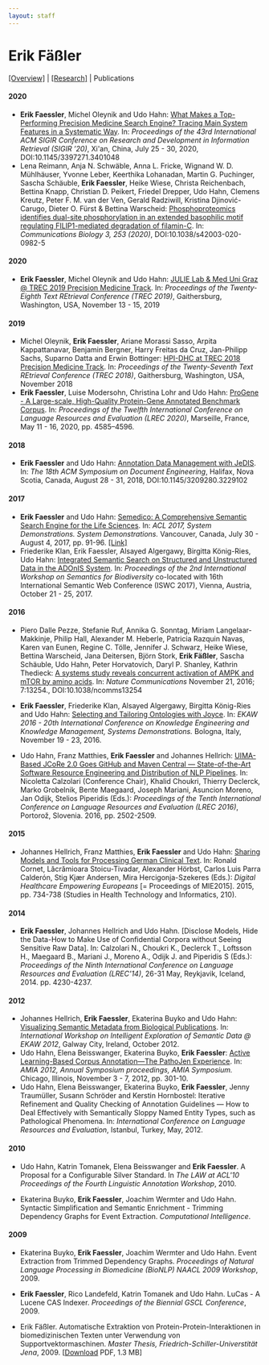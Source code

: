 ```yaml
---
layout: staff
---
```


# Erik Fäßler

[[Overview]](../Erik+Fäßler.html) | 
[[Research]](research.html) | 
Publications

#### 2020
* **Erik Faessler**, Michel Oleynik and Udo Hahn: [What Makes a Top-Performing Precision Medicine Search Engine? Tracing Main System Features in a Systematic Way](https://doi.org/10.1145/3397271.3401048). In: *Proceedings of the 43rd International ACM SIGIR Conference on Research and Development in Information Retrieval (SIGIR ’20)*, Xi'an, China, July 25 - 30, 2020, DOI:10.1145/3397271.3401048
* Lena Reimann, Anja N. Schwäble, Anna L. Fricke, Wignand W. D. Mühlhäuser, Yvonne Leber, Keerthika Lohanadan, Martin G. Puchinger, Sascha Schäuble, **Erik Faessler**, Heike Wiese, Christa Reichenbach, Bettina Knapp, Christian D. Peikert, Friedel Drepper, Udo Hahn, Clemens Kreutz, Peter F. M. van der Ven, Gerald Radziwill, Kristina Djinović-Carugo, Dieter O. Fürst & Bettina Warscheid: [Phosphoproteomics identifies dual-site phosphorylation in an extended basophilic motif regulating FILIP1-mediated degradation of filamin-C](https://www.nature.com/articles/s42003-020-0982-5). In: *Communications Biology 3, 253 (2020)*, DOI:10.1038/s42003-020-0982-5 

#### 2020
* **Erik Faessler**, Michel Oleynik and Udo Hahn: [JULIE Lab & Med Uni Graz @ TREC 2019 Precision Medicine Track](https://trec.nist.gov/pubs/trec28/papers/julie-mug.PM.pdf). In: *Proceedings of the Twenty-Eighth Text REtrieval Conference (TREC 2019)*, Gaithersburg, Washington, USA, November 13 - 15, 2019

#### 2019
* Michel Oleynik, **Erik Faessler**, Ariane Morassi Sasso, Arpita Kappattanavar, Benjamin Bergner, Harry Freitas da Cruz, Jan-Philipp Sachs, Suparno Datta and Erwin Bottinger: [HPI-DHC at TREC 2018 Precision Medicine Track](https://trec.nist.gov/pubs/trec27/papers/hpi-dhc-PM.pdf). In: *Proceedings of the Twenty-Seventh Text REtrieval Conference (TREC 2018)*, Gaithersburg, Washington, USA, November 2018
* **Erik Faessler**, Luise Modersohn, Christina Lohr and Udo Hahn: [ProGene - A Large-scale, High-Quality Protein-Gene Annotated Benchmark Corpus](http://www.lrec-conf.org/proceedings/lrec2020/pdf/2020.lrec-1.564.pdf). In: *Proceedings of the Twelfth International Conference on Language Resources and Evaluation (LREC 2020)*, Marseille, France, May 11 - 16, 2020, pp. 4585–4596.

#### 2018
* **Erik Faessler** and Udo Hahn: [Annotation Data Management with JeDIS](https://dl.acm.org/citation.cfm?id=3229102). In: *The 18th ACM Symposium on Document Engineering*, Halifax, Nova Scotia, Canada, August 28 - 31, 2018, DOI:10.1145/3209280.3229102

#### 2017
* **Erik Faessler** and Udo Hahn: [Semedico: A Comprehensive Semantic Search Engine for the Life Sciences](http://aclweb.org/anthology/P17-4016). In: *ACL 2017, System Demonstrations. System Demonstrations.* Vancouver, Canada, July 30 - August 4, 2017, pp. 91-96. [[Link]](http://semedico.org/)
* Friederike Klan, Erik Faessler, Alsayed Algergawy, Birgitta König-Ries, Udo Hahn: [Integrated Semantic Search on Structured and Unstructured Data in the ADOnIS System](http://ceur-ws.org/Vol-1933/paper-9.pdf). In: *Proceedings of the 2nd International Workshop on Semantics for Biodiversity* co-located with 16th International Semantic Web Conference (ISWC 2017), Vienna, Austria, October 21 - 25, 2017.

#### 2016
* Piero Dalle Pezze, Stefanie Ruf, Annika G. Sonntag, Miriam Langelaar-Makkinje, Philip Hall, Alexander M. Heberle, Patricia Razquin Navas, Karen van Eunen, Regine C. Tölle, Jennifer J. Schwarz, Heike Wiese, Bettina Warscheid, Jana Deitersen, Björn Stork, **Erik Fäßler**, Sascha Schäuble, Udo Hahn, Peter Horvatovich, Daryl P. Shanley, Kathrin Thedieck: [A systems study reveals concurrent activation of AMPK and mTOR by amino acids](https://www.nature.com/articles/ncomms13254). In: *Nature Communications* November 21, 2016; 7:13254., DOI:10.1038/ncomms13254

* **Erik Faessler**, Friederike Klan, Alsayed Algergawy, Birgitta König-Ries and Udo Hahn: [Selecting and Tailoring Ontologies with Joyce](https://link.springer.com/chapter/10.1007/978-3-319-58694-6_12). In: *EKAW 2016 - 20th International Conference on Knowledge Engineering and Knowledge Management, Systems Demonstrations.* Bologna, Italy, November 19 - 23, 2016.

* Udo Hahn, Franz Matthies, **Erik Faessler** and Johannes Hellrich: [UIMA-Based JCoRe 2.0 Goes GitHub and Maven Central ― State-of-the-Art Software Resource Engineering and Distribution of NLP Pipelines](http://www.lrec-conf.org/proceedings/lrec2016/pdf/774_Paper.pdf). In: Nicoletta Calzolari (Conference Chair), Khalid Choukri, Thierry Declerck, Marko Grobelnik, Bente Maegaard, Joseph Mariani, Asuncion Moreno, Jan Odijk, Stelios Piperidis (Eds.): *Proceedings of the Tenth International Conference on Language Resources and Evaluation (LREC 2016)*, Portorož, Slovenia. 2016, pp. 2502-2509.

#### 2015
* Johannes Hellrich, Franz Matthies, **Erik Faessler** and Udo Hahn: [Sharing Models and Tools for Processing German Clinical Text](http://ebooks.iospress.nl/volumearticle/39444). In: Ronald Cornet, Lăcrămioara Stoicu-Tivadar, Alexander Hörbst, Carlos Luis Parra Calderón, Stig Kjær Andersen, Mira Hercigonja-Szekeres (Eds.): *Digital Healthcare Empowering Europeans* [= Proceedings of MIE2015]. 2015, pp. 734-738 (Studies in Health Technology and Informatics, 210).

#### 2014
* **Erik Faessler**, Johannes Hellrich and Udo Hahn. [Disclose Models, Hide the Data-How to Make Use of Confidential Corpora without Seeing Sensitive Raw Data]. In: Calzolari N., Choukri K., Declerck T., Loftsson H., Maegaard B., Mariani J., Moreno A., Odijk J. and Piperidis S (Eds.): *Proceedings of the Ninth International Conference on Language Resources and Evaluation (LREC'14)*, 26-31 May, Reykjavik, Iceland, 2014. pp. 4230-4237.

#### 2012
* Johannes Hellrich, **Erik Faessler**, Ekaterina Buyko and Udo Hahn: [Visualizing Semantic Metadata from Biological Publications](http://imash.leeds.ac.uk/event/proceedings/iesd2012/Hellrich_4.pdf). In: *International Workshop on Intelligent Exploration of Semantic Data @ EKAW 2012*, Galway City, Ireland, October 2012.
* Udo Hahn, Elena Beisswanger, Ekaterina Buyko, **Erik Faessler**: [Active Learning-Based Corpus Annotation—The PathoJen Experience](http://www.aclweb.org/anthology/W10-4121). In: *AMIA 2012, Annual Symposium proceedings, AMIA Symposium.* Chicago, Illinois, November 3 - 7, 2012, pp. 301-10.
* Udo Hahn, Elena Beisswanger, Ekaterina Buyko, **Erik Faessler**, Jenny Traumüller, Susann Schröder and Kerstin Hornbostel: Iterative Refinement and Quality Checking of Annotation Guidelines — How to Deal Effectively with Semantically Sloppy Named Entity Types, such as Pathological Phenomena. In: *International Conference on Language Resources and Evaluation*, Istanbul, Turkey, May, 2012.

#### 2010
* Udo Hahn, Katrin Tomanek, Elena Beisswanger and **Erik Faessler**. A Proposal for a Configurable Silver Standard. In *The LAW at ACL'10  Proceedings of the Fourth Linguistic Annotation Workshop*, 2010.

* Ekaterina Buyko, **Erik Faessler**, Joachim Wermter and Udo Hahn. Syntactic Simplification and Semantic Enrichment - Trimming Dependency Graphs for Event Extraction. *Computational Intelligence*.

#### 2009
* Ekaterina Buyko, **Erik Faessler**, Joachim Wermter and Udo Hahn. Event Extraction from Trimmed Dependency Graphs. *Proceedings of Natural Language Processing in Biomedicine (BioNLP) NAACL 2009 Workshop*, 2009.

* **Erik Faessler**, Rico Landefeld, Katrin Tomanek and Udo Hahn. LuCas - A Lucene CAS Indexer. *Proceedings of the Biennial GSCL Conference*, 2009.

* Erik Fäßler. Automatische Extraktion von Protein-Protein-Interaktionen in biomedizinischen Texten unter Verwendung von Supportvektormaschinen. *Master Thesis, Friedrich-Schiller-Universtität Jena*, 2009. [[Download](/downloads/publications/thesis/diploma_thesis_faessler.pdf) PDF, 1.3 MB]
